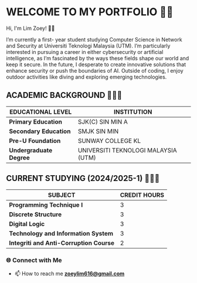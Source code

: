 # WELCOME TO MY PORTFOLIO ✌🏻

Hi, I'm Lim Zoey! 👋🏻

I’m currently a first- year student studying Computer Science in Network and Security at Universiti Teknologi Malaysia (UTM). I’m particularly interested in pursuing a career in either cybersecurity or artificial intelligence, as I’m fascinated by the ways these fields shape our world and keep it secure. In the future, I desperate to create innovative solutions that enhance security or push the boundaries of AI. Outside of coding, I enjoy outdoor activities like diving and exploring emerging technologies.

## ACADEMIC BACKGROUND 👩🏻‍🎓
| **EDUCATIONAL LEVEL** | **INSTITUTION** |
|---------------|---------------|
| **Primary Education** | SJK(C) SIN MIN A |
| **Secondary Education** | SMJK SIN MIN |
| **Pre-U Foundation** | SUNWAY COLLEGE KL |
| **Undergraduate Degree** | UNIVERSITI TEKNOLOGI MALAYSIA (UTM) |

## CURRENT STUDYING (2024/2025-1) 👩🏻‍💻
| **SUBJECT** | **CREDIT HOURS** |
|---------------|---------------|
| **Programming Technique I** | 3|
| **Discrete Structure** | 3 |
| **Digital Logic** | 3 |
| **Technology and Information System** | 3 |
| **Integriti and Anti-Corruption Course** | 2 |

### 🌐 Connect with Me
- 📫 How to reach me **zoeylim616@gmail.com** 
